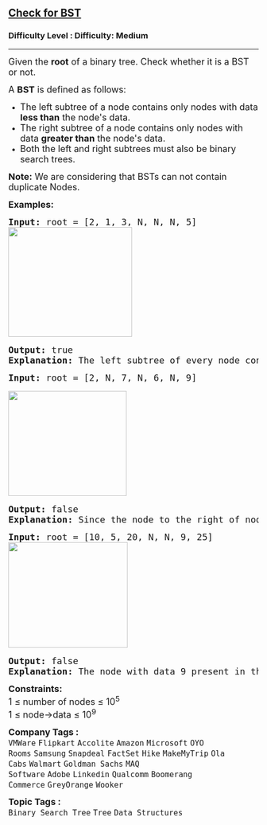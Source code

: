 <h2><a href="https://www.geeksforgeeks.org/problems/check-for-bst/1">Check for BST</a></h2><h3>Difficulty Level : Difficulty: Medium</h3><hr><div class="problems_problem_content__Xm_eO"><p><span style="font-size: 18px;">Given the <strong>root</strong> of a binary tree. Check whether it is a BST or not.<br></span></p>
<p><span style="font-size: 18px;">A&nbsp;<strong>BST</strong>&nbsp;is defined as follows:</span></p>
<ul>
<li>
<div><span style="font-size: 18px;">The left subtree of a node contains only nodes with data <strong>less than</strong> the node's data.</span></div>
</li>
<li>
<div><span style="font-size: 18px;">The right subtree of a node contains only nodes with data <strong>greater than</strong> the node's data.</span></div>
</li>
<li>
<div><span style="font-size: 18px;">Both the left and right subtrees must also be binary search trees.</span></div>
</li>
</ul>
<p><span style="font-size: 18px;"><span style="font-size: 18px;"><strong>Note:</strong> We are considering that BSTs can not contain duplicate Nodes.</span></span></p>
<p><span style="font-size: 18px;"><strong>Examples:</strong></span></p>
<pre><span style="font-size: 18px;"><strong>Input:</strong> root = [2, 1, 3, N, N, N, 5]
<img src="https://media.geeksforgeeks.org/img-practice/prod/addEditProblem/700149/Web/Other/blobid0_1739182093.jpg" width="249" height="220"></span><br><br><span style="font-size: 18px;"><strong>Output: </strong>true 
<strong>Explanation: </strong></span><span style="font-size: 18px;">The left subtree of every node contains smaller data and right subtree of every node contains greater data. Hence, the tree is a BST.<br></span></pre>
<pre><span style="font-size: 18px;"><strong>Input: </strong>root = [2, N, 7, N, 6, N, 9] </span><br><br><span style="font-size: 18px;"><img src="https://media.geeksforgeeks.org/img-practice/prod/addEditProblem/700149/Web/Other/blobid2_1739182131.jpg" width="238" height="211"></span><br><br><span style="font-size: 18px;"><strong>Output: </strong>false 
<strong>Explanation: </strong>Since the node to the right of node with data 7 has lesser value 6, hence it is not a valid BST.</span></pre>
<pre><span style="font-size: 18px;"><strong>Input: </strong>root = [10, 5, 20, N, N, 9, 25]
<img src="https://media.geeksforgeeks.org/img-practice/prod/addEditProblem/700149/Web/Other/blobid3_1739182159.jpg" width="240" height="212"></span><br><br><span style="font-size: 18px;"><strong>Output: </strong>false
<strong>Explanation: </strong>The node with data 9 present in the right subtree has lesser key value than root node 10.</span></pre>
<p><span style="font-size: 18px;"><strong>Constraints:<br></strong></span><span style="font-size: 18px;">1 ≤ number of nodes ≤ 10<sup>5<br></sup></span><span style="font-size: 18px;">1 ≤ node-&gt;data ≤ 10<sup>9</sup></span></p></div><p><span style=font-size:18px><strong>Company Tags : </strong><br><code>VMWare</code>&nbsp;<code>Flipkart</code>&nbsp;<code>Accolite</code>&nbsp;<code>Amazon</code>&nbsp;<code>Microsoft</code>&nbsp;<code>OYO Rooms</code>&nbsp;<code>Samsung</code>&nbsp;<code>Snapdeal</code>&nbsp;<code>FactSet</code>&nbsp;<code>Hike</code>&nbsp;<code>MakeMyTrip</code>&nbsp;<code>Ola Cabs</code>&nbsp;<code>Walmart</code>&nbsp;<code>Goldman Sachs</code>&nbsp;<code>MAQ Software</code>&nbsp;<code>Adobe</code>&nbsp;<code>Linkedin</code>&nbsp;<code>Qualcomm</code>&nbsp;<code>Boomerang Commerce</code>&nbsp;<code>GreyOrange</code>&nbsp;<code>Wooker</code>&nbsp;<br><p><span style=font-size:18px><strong>Topic Tags : </strong><br><code>Binary Search Tree</code>&nbsp;<code>Tree</code>&nbsp;<code>Data Structures</code>&nbsp;